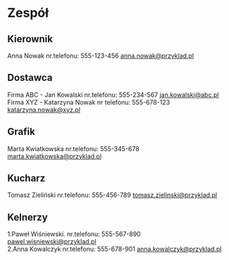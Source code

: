 # Zespół

## Kierownik

Anna Nowak nr.telefonu: 555-123-456 anna.nowak@przyklad.pl

## Dostawca

Firma ABC - Jan Kowalski nr.telefonu: 555-234-567 jan.kowalski@abc.pl  
Firma XYZ - Katarzyna Nowak nr telefonu: 555-678-123 katarzyna.nowak@xyz.pl  

## Grafik

Marta Kwiatkowska nr.telefonu: 555-345-678 marta.kwiatkowska@przyklad.pl

## Kucharz

Tomasz Zieliński nr.telefonu: 555-456-789 tomasz.zielinski@przyklad.pl

## Kelnerzy

1.Paweł Wiśniewski. nr.telefonu: 555-567-890 pawel.wisniewski@przyklad.pl  
2.Anna Kowalczyk nr.telefonu: 555-678-901 anna.kowalczyk@przyklad.pl    


